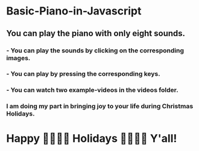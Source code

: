 # Basic-Piano-in-Javascript
## You can play the piano with only eight sounds.
### - You can play the sounds by clicking on the corresponding images.
### - You can play by pressing the corresponding keys.
### - You can watch two example-videos in the videos folder.
###
### I am doing my part in bringing joy to your life during Christmas Holidays.
# Happy 🎲🌟🍾🌲 Holidays 🌲🍾🌟🎲 Y'all!